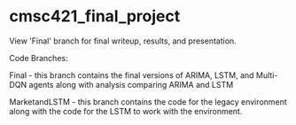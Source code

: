 # cmsc421_final_project

View 'Final' branch for final writeup, results, and presentation.

Code Branches:

Final - this branch contains the final versions of ARIMA, LSTM, and Multi-DQN agents along with analysis comparing ARIMA and LSTM

MarketandLSTM - this branch contains the code for the legacy environment along with the code for the LSTM to work with the environment.
